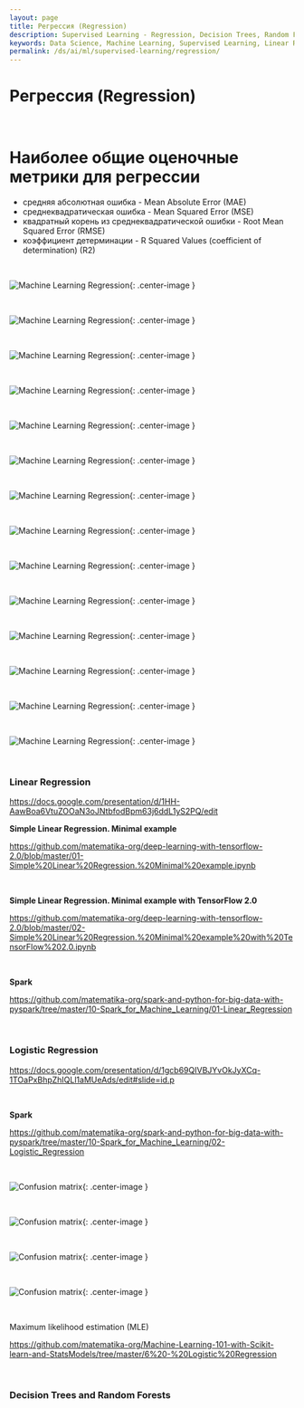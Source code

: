 ```yaml
---
layout: page
title: Регрессия (Regression)
description: Supervised Learning - Regression, Decision Trees, Random Forests
keywords: Data Science, Machine Learning, Supervised Learning, Linear Regression, Logistic Regression, Decision Trees, Random Forests
permalink: /ds/ai/ml/supervised-learning/regression/
---
```


# Регрессия (Regression)

<br/>

# Наиболее общие оценочные метрики для регрессии

- средняя абсолютная ошибка - Mean Absolute Error (MAE)
- среднеквадратическая ошибка - Mean Squared Error (MSE)
- квадратный корень из среднеквадратической ошибки - Root Mean Squared Error (RMSE)
- коэффициент детерминации - R Squared Values (coefficient of determination) (R2)

<br/>

![Machine Learning Regression ](/img/docs/ds/ai/ml/supervised-learning/regression/pic1.png 'Machine Learning Regression'){: .center-image }

<br/>

![Machine Learning Regression ](/img/docs/ds/ai/ml/supervised-learning/regression/pic2.png 'Machine Learning Regression'){: .center-image }

<br/>

![Machine Learning Regression ](/img/docs/ds/ai/ml/supervised-learning/regression/pic3.png 'Machine Learning Regression'){: .center-image }

<br/>

![Machine Learning Regression ](/img/docs/ds/ai/ml/supervised-learning/regression/pic4.png 'Machine Learning Regression'){: .center-image }

<br/>

![Machine Learning Regression ](/img/docs/ds/ai/ml/supervised-learning/regression/pic5.png 'Machine Learning Regression'){: .center-image }

<br/>

![Machine Learning Regression ](/img/docs/ds/ai/ml/supervised-learning/regression/pic6.png 'Machine Learning Regression'){: .center-image }

<br/>

![Machine Learning Regression ](/img/docs/ds/ai/ml/supervised-learning/regression/pic7.png 'Machine Learning Regression'){: .center-image }

<br/>

![Machine Learning Regression ](/img/docs/ds/ai/ml/supervised-learning/regression/pic8.png 'Machine Learning Regression'){: .center-image }

<br/>

![Machine Learning Regression ](/img/docs/ds/ai/ml/supervised-learning/regression/pic9.png 'Machine Learning Regression'){: .center-image }

<br/>

![Machine Learning Regression ](/img/docs/ds/ai/ml/supervised-learning/regression/pic10.png 'Machine Learning Regression'){: .center-image }

<br/>

![Machine Learning Regression ](/img/docs/ds/ai/ml/supervised-learning/regression/pic11.png 'Machine Learning Regression'){: .center-image }

<br/>

![Machine Learning Regression ](/img/docs/ds/ai/ml/supervised-learning/regression/pic12.png 'Machine Learning Regression'){: .center-image }

<br/>

![Machine Learning Regression ](/img/docs/ds/ai/ml/supervised-learning/regression/pic13.png 'Machine Learning Regression'){: .center-image }

<br/>

![Machine Learning Regression ](/img/docs/ds/ai/ml/supervised-learning/regression/pic14.png 'Machine Learning Regression'){: .center-image }

<br/>

### Linear Regression

https://docs.google.com/presentation/d/1HH-AawBoa6VtuZOOaN3oJNtbfodBpm63j6ddL1yS2PQ/edit

**Simple Linear Regression. Minimal example**

https://github.com/matematika-org/deep-learning-with-tensorflow-2.0/blob/master/01-Simple%20Linear%20Regression.%20Minimal%20example.ipynb

<br/>

**Simple Linear Regression. Minimal example with TensorFlow 2.0**

https://github.com/matematika-org/deep-learning-with-tensorflow-2.0/blob/master/02-Simple%20Linear%20Regression.%20Minimal%20example%20with%20TensorFlow%202.0.ipynb

<br/>

**Spark**

https://github.com/matematika-org/spark-and-python-for-big-data-with-pyspark/tree/master/10-Spark_for_Machine_Learning/01-Linear_Regression

<br/>

### Logistic Regression

https://docs.google.com/presentation/d/1gcb69QIVBJYvOkJyXCq-1TOaPxBhpZhIQLl1aMUeAds/edit#slide=id.p

<br/>

**Spark**

https://github.com/matematika-org/spark-and-python-for-big-data-with-pyspark/tree/master/10-Spark_for_Machine_Learning/02-Logistic_Regression

<br/>

![Confusion matrix](/img/docs/ds/ai/ml/confusion-matrix-01.png 'Confusion matrix'){: .center-image }

<br/>

![Confusion matrix](/img/docs/ds/ai/ml/confusion-matrix-02.png 'Confusion matrix'){: .center-image }

<br/>

![Confusion matrix](/img/docs/ds/ai/ml/confusion-matrix-03.png 'Confusion matrix'){: .center-image }

<br/>

![Confusion matrix](/img/docs/ds/ai/ml/confusion-matrix-04.png 'Confusion matrix'){: .center-image }

<br/>

Maximum likelihood estimation (MLE)

https://github.com/matematika-org/Machine-Learning-101-with-Scikit-learn-and-StatsModels/tree/master/6%20-%20Logistic%20Regression

<br/>

### Decision Trees and Random Forests
